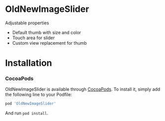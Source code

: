 # OldNewImageSlider
Adjustable properties
 - Default thumb with size and color
 - Touch area for slider
 - Custom view replacement for thumb

# Installation
### CocoaPods
OldNewImageSlider is available through [CocoaPods](http://cocoapods.org). To install it, simply add the following line to your Podfile:

```ruby
pod 'OldNewImageSlider'
```

And run `pod install`.
